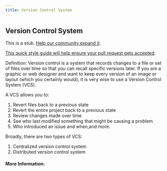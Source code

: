 ```yaml
---
title: Version Control System
---
```

## Version Control System

This is a stub. <a href='https://github.com/freecodecamp/guides/tree/master/src/pages/software-engineering/version-control-system/index.md' target='_blank' rel='nofollow'>Help our community expand it</a>.

<a href='https://github.com/freecodecamp/guides/blob/master/README.md' target='_blank' rel='nofollow'>This quick style guide will help ensure your pull request gets accepted</a>.

<!-- The article goes here, in GitHub-flavored Markdown. Feel free to add YouTube videos, images, and CodePen/JSBin embeds  -->
Definition: Version	control	is	a	system	that	records	changes	to	a	file	or	set	of	files
over	time	so	that	you	can	recall	specific	versions	later.
If	you	are	a	graphic	or	web	designer	and	want	to	keep	every	version	of	an	image	or	layout	(which	you	certainly	would),	it	is very	wise	to	use	a	Version	Control	System	(VCS).

A	VCS	allows	you	to:
1) Revert	files	back	to	a	previous	state
2) Revert	the entire	project	back	to	a	previous	state
3) Review changes	made	over	time
4) See	who	last	modified	something	that	might	be causing	a	problem
5) Who	introduced	an	issue	and	when,and more.

Broadly, there are two types of VCS:
1) Centralized version control system
2) Distributed version control system

#### More Information:
<!-- Please add any articles you think might be helpful to read before writing the article -->


